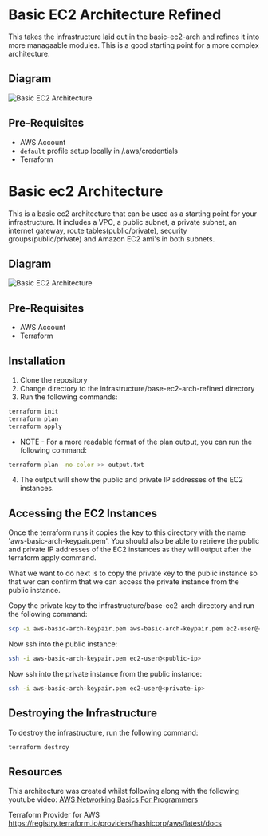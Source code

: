 # Basic EC2 Architecture Refined
This takes the infrastructure laid out in the basic-ec2-arch and refines it into more managaable modules. This is a good starting point for a more complex architecture.

## Diagram
![Basic EC2 Architecture](../basic-ec2-arch.png)

## Pre-Requisites
- AWS Account
- `default` profile setup locally in /.aws/credentials
- Terraform

# Basic ec2 Architecture
This is a basic ec2 architecture that can be used as a starting point for your infrastructure. It includes a VPC, a public subnet, a private subnet, an internet gateway, route tables(public/private), security groups(public/private) and Amazon EC2 ami's in both subnets.

## Diagram
![Basic EC2 Architecture](../basic-ec2-arch.png)

## Pre-Requisites
- AWS Account
- Terraform

## Installation
1. Clone the repository
2. Change directory to the infrastructure/base-ec2-arch-refined directory
3. Run the following commands:
```bash
terraform init
terraform plan
terraform apply
```
* NOTE - For a more readable format of the plan output, you can run the following command:
```bash
terraform plan -no-color >> output.txt
```
4. The output will show the public and private IP addresses of the EC2 instances.


## Accessing the EC2 Instances
Once the terraform runs it copies the key to this directory with the name 'aws-basic-arch-keypair.pem'. You should also be able to retrieve the public and private IP addresses of the EC2 instances as they will output after the terraform apply command.

What we want to do next is to copy the private key to the public instance so that wer can confirm that we can access the private instance from the public instance.

Copy the private key to the infrastructure/base-ec2-arch directory and run the following command:
```bash
scp -i aws-basic-arch-keypair.pem aws-basic-arch-keypair.pem ec2-user@<public-ip>:/home/ec2-user/
```
Now ssh into the public instance:
```bash
ssh -i aws-basic-arch-keypair.pem ec2-user@<public-ip>
```
Now ssh into the private instance from the public instance:
```bash
ssh -i aws-basic-arch-keypair.pem ec2-user@<private-ip>
```

## Destroying the Infrastructure
To destroy the infrastructure, run the following command:
```bash
terraform destroy
```

## Resources

This architecture was created whilst following along with the following youtube video:
[AWS Networking Basics For Programmers](https://www.youtube.com/watch?v=2doSoMN2xvI)

Terraform Provider for AWS
https://registry.terraform.io/providers/hashicorp/aws/latest/docs
